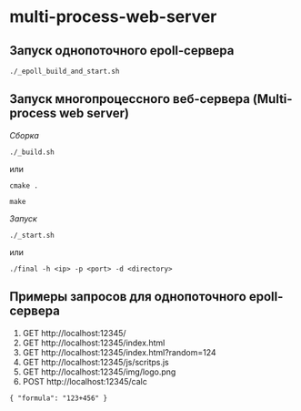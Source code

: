 # multi-process-web-server

## Запуск однопоточного epoll-сервера
`./_epoll_build_and_start.sh`

## Запуск многопроцессного веб-сервера (Multi-process web server)

*Сборка*

`./_build.sh`

или

`cmake .`

`make`

*Запуск*

`./_start.sh`

или

`./final -h <ip> -p <port> -d <directory>`

## Примеры запросов для однопоточного epoll-сервера

1) GET http://localhost:12345/
2) GET http://localhost:12345/index.html
3) GET http://localhost:12345/index.html?random=124
4) GET http://localhost:12345/js/scritps.js
5) GET http://localhost:12345/img/logo.png
6) POST http://localhost:12345/calc

`{
    "formula": "123+456"
}`